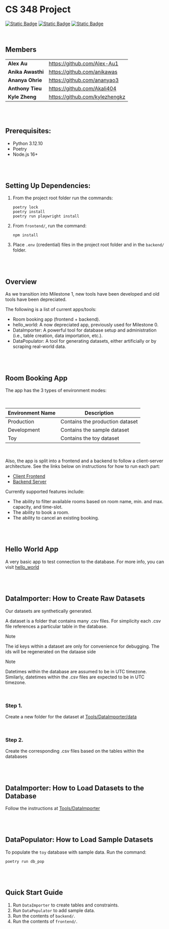 # CS 348 Project

[![Static Badge](https://img.shields.io/badge/React-09d9fe?style=for-the-badge)](https://react.dev/)
[![Static Badge](https://img.shields.io/badge/PostgreSQL-336690?style=for-the-badge)](https://www.postgresql.org/)
[![Static Badge](https://img.shields.io/badge/Python-254F72?style=for-the-badge)](https://www.python.org/downloads/)

<br>

## Members
|     |     |
| --- | --- |
| **Alex Au** | https://github.com/Alex-Au1 |
| **Anika Awasthi** | https://github.com/anikawas |
| **Ananya Ohrie** | https://github.com/ananyao3 |
| **Anthony Tieu** | https://github.com/Akali404 |
| **Kyle Zheng** | https://github.com/kylezhengkz |

<br>
<br>

## Prerequisites:
- Python 3.12.10
- Poetry
- Node.js 16+

<br>
<br>

## Setting Up Dependencies:
1. From the project root folder run the commands:
    ```
    poetry lock
    poetry install
    poetry run playwright install
    ```
2. From `frontend/`, run the command:
    ```
    npm install
    ```
3. Place `.env` (credential) files in the project root folder and in the `backend/` folder.
<br>
<br>

## Overview
As we transition into Milestone 1, new tools have been developed and old tools have been depreciated.

The following is a list of current apps/tools:
- Room booking app (frontend + backend).
- hello_world: A now depreciated app, previously used for Milestone 0.
- DataImporter: A powerful tool for database setup and administration (i.e., table creation, data importation, etc.).
- DataPopulator: A tool for generating datasets, either artificially or by scraping real-world data. 

<br>
<br>

## Room Booking App
The app has the 3 types of environment modes:

<br>

| Environment Name | Description |
| ---------------- | ----------- |
| Production | Contains the production dataset |
| Development | Contains the sample dataset |
| Toy | Contains the toy dataset |

<br>

Also, the app is split into a frontend and a backend to follow a client-server architecture. 
See the links below on instructions for how to run each part:

- [Client Frontend](frontend/README.md)
- [Backend Server](backend/README.md)

Currently supported features include:

- The ability to filter available rooms based on room name, min. and max. capacity, and time-slot.
- The ability to book a room.
- The ability to cancel an existing booking.

<br>
<br>

## Hello World App
A very basic app to test connection to the database.
For more info, you can visit [hello_world](hello_world/README.md)

<br>
<br>

## DataImporter: How to Create Raw Datasets

Our datasets are synthetically generated.

A dataset is a folder that contains many .csv files. 
For simplicity each .csv file references a particular table in the database.

> [!NOTE]
> The id keys within a dataset are only for convenience for debugging.
> The ids will be regenerated on the dataase side

> [!NOTE]
> Datetimes within the database are assumed to be in UTC timezone.
> Similarly, datetimes within the .csv files are expected to be in UTC timezone.

<br>

### Step 1.
Create a new folder for the dataset at [Tools/DataImporter/data](Tools/DataImporter/data)

<br>

### Step 2.
Create the corresponding .csv files based on the tables within the databases

<br>
<br>

## DataImporter: How to Load Datasets to the Database

Follow the instructions at [Tools/DataImporter](Tools/DataImporter/README.md)

<br>
<br>

## DataPopulator: How to Load Sample Datasets

To populate the `toy` database with sample data. Run the command:
```
poetry run db_pop
```

<br>
<br>

## Quick Start Guide

1. Run `DataImporter` to create tables and constraints.
2. Run `DataPopulator` to add sample data.
3. Run the contents of `backend/`.
4. Run the contents of `frontend/`.